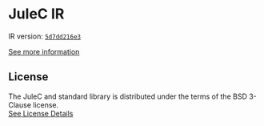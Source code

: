 # JuleC IR

IR version: [`5d7dd216e3`](https://github.com/julelang/jule/tree/5d7dd216e3d4da7701e3d4b423fbdf5cfd6cca96)

[See more information](https://manual.jule.dev/getting-started/installation/compiling-from-source/compile-from-ir)

## License

The JuleC and standard library is distributed under the terms of the BSD 3-Clause license. \
[See License Details](./LICENSE)
